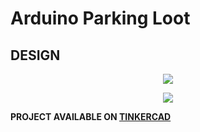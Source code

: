 # Arduino Parking Loot

<h2>DESIGN</h2>

<p align="center">
 <img src="https://github.com/David-Nicholas/Arduino-Parking-Loot/assets/47040197/a6adc1a8-2e17-4b47-97d0-efe255d30d34">
</p>

<p align="center">
 <img src="https://github.com/David-Nicholas/Arduino-Parking-Loot/assets/47040197/99202f77-1b06-4a87-b5da-f3b402f77b44">
</p>

**PROJECT AVAILABLE ON [TINKERCAD](https://www.tinkercad.com/things/i05I3WPEhI8)** 
